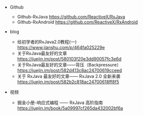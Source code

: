 - Github
  - Github-RxJava https://github.com/ReactiveX/RxJava
  - Github-RxAndroid https://github.com/ReactiveX/RxAndroid
  
- blog
  - 给初学者的RxJava2.0教程(一) https://www.jianshu.com/p/464fa025229e
  - 关于RxJava最友好的文章 https://juejin.im/post/580103f20e3dd90057fc3e6d
  - 关于RxJava最友好的文章——背压（Backpressure） https://juejin.im/post/582d413c8ac24700619cceed
  - 关于 RxJava 最友好的文章—— RxJava 2.0 全新来袭 https://juejin.im/post/582b2c818ac24700618ff8f5
  
- 视频
  - 掘金小册-响应式编程 —— RxJava 高阶指南 https://juejin.im/book/5a09997cf265da432002bf6a
